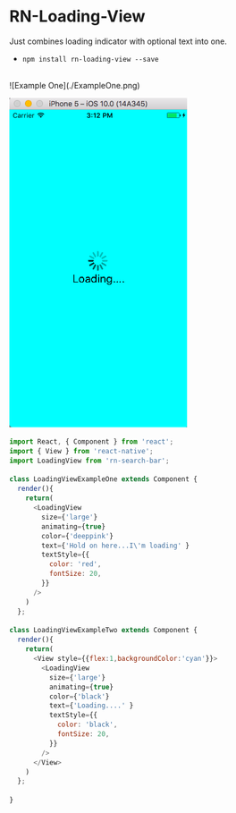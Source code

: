 # RN-Loading-View

Just combines loading indicator with optional text into one.

* `npm install rn-loading-view --save`

<br>
![Example One](./ExampleOne.png)

![Example Two](./ExampleTwo.png)




```js
import React, { Component } from 'react';
import { View } from 'react-native';
import LoadingView from 'rn-search-bar';

class LoadingViewExampleOne extends Component {
  render(){
    return(
      <LoadingView
        size={'large'}
        animating={true}
        color={'deeppink'}
        text={'Hold on here...I\'m loading' }
        textStyle={{
          color: 'red',
          fontSize: 20,
        }}
      />
    )
  };

class LoadingViewExampleTwo extends Component {
  render(){
    return(
      <View style={{flex:1,backgroundColor:'cyan'}}>
        <LoadingView
          size={'large'}
          animating={true}
          color={'black'}
          text={'Loading....' }
          textStyle={{
            color: 'black',
            fontSize: 20,
          }}
        />
      </View>
    )
  };

}
```
